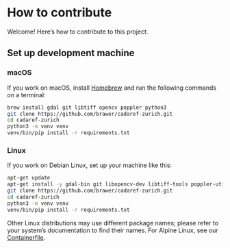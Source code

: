 # How to contribute

Welcome! Here’s how to contribute to this project.

## Set up development machine

### macOS

If you work on macOS, install [Homebrew](https://brew.sh/) and run
the following commands on a terminal:

```sh
brew install gdal git libtiff opencv poppler python3
git clone https://github.com/brawer/cadaref-zurich.git
cd cadaref-zurich
python3 -m venv venv
venv/bin/pip install -r requirements.txt
```

### Linux

If you work on Debian Linux, set up your machine like this:

```sh
apt-get update
apt-get install -y gdal-bin git libopencv-dev libtiff-tools poppler-utils python3 python3-venv
git clone https://github.com/brawer/cadaref-zurich.git
cd cadaref-zurich
python3 -m venv venv
venv/bin/pip install -r	requirements.txt
```

Other Linux distributions may use different package names;
please refer to your system’s documentation to find their names.
For Alpine Linux, see our [Containerfile](../Containerfile).